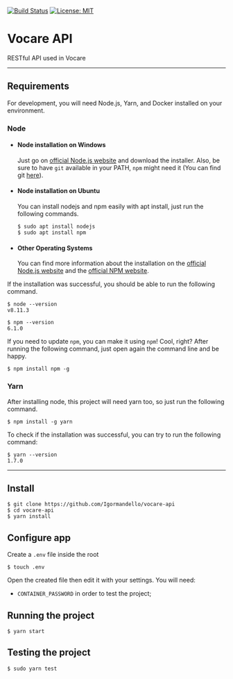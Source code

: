[![Build Status](https://travis-ci.org/Igormandello/vocare-api.svg?branch=master)](https://travis-ci.org/Igormandello/vocare-api) [![License: MIT](https://img.shields.io/badge/License-MIT-blue.svg)](https://opensource.org/licenses/MIT)

# Vocare API

RESTful API used in Vocare

---
## Requirements

For development, you will need Node.js, Yarn, and Docker installed on your environment.

### Node
  - #### Node installation on Windows

    Just go on [official Node.js website](https://nodejs.org/) and download the installer.
    Also, be sure to have `git` available in your PATH, `npm` might need it (You can find git [here](https://git-scm.com/)).

  - #### Node installation on Ubuntu

    You can install nodejs and npm easily with apt install, just run the following commands.

        $ sudo apt install nodejs
        $ sudo apt install npm

  - #### Other Operating Systems
    You can find more information about the installation on the [official Node.js website](https://nodejs.org/) and the [official NPM website](https://npmjs.org/).

  If the installation was successful, you should be able to run the following command.

    $ node --version
    v8.11.3

    $ npm --version
    6.1.0

  If you need to update `npm`, you can make it using `npm`! Cool, right? After running the following command, just open again the command line and be happy.

    $ npm install npm -g

###
### Yarn
  After installing node, this project will need yarn too, so just run the following command.

    $ npm install -g yarn

  To check if the installation was successful, you can try to run the following command:

    $ yarn --version
    1.7.0

---

## Install

    $ git clone https://github.com/Igormandello/vocare-api
    $ cd vocare-api
    $ yarn install

## Configure app

  Create a `.env` file inside the root

    $ touch .env

  Open the created file then edit it with your settings. You will need:

  - `CONTAINER_PASSWORD` in order to test the project;

## Running the project

    $ yarn start

## Testing the project

    $ sudo yarn test